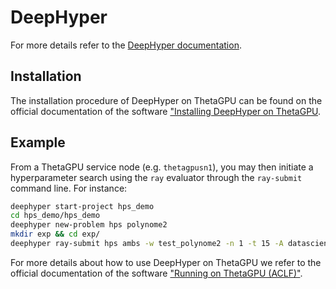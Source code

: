 # DeepHyper

For more details refer to the [DeepHyper documentation](https://deephyper.readthedocs.io/en/latest/index.html).

## Installation

The installation procedure of DeepHyper on ThetaGPU can be found on the official documentation of the software ["Installing DeepHyper on ThetaGPU](https://deephyper.readthedocs.io/en/latest/install/thetagpu.html).

## Example

From a ThetaGPU service node (e.g. `thetagpusn1`), you may then initiate a hyperparameter search using the `ray` evaluator through the `ray-submit` command line.  For instance:

```bash
deephyper start-project hps_demo
cd hps_demo/hps_demo
deephyper new-problem hps polynome2
mkdir exp && cd exp/
deephyper ray-submit hps ambs -w test_polynome2 -n 1 -t 15 -A datascience -q full-node -as ../SetUpEnv.sh -p hps_demo.polynome2.problem.Problem -r hps_demo.polynome2.model_run.run --max-evals 10 --num-cpus-per-task 1 --num-gpus-per-task 1 --n-jobs 16
```

For more details about how to use DeepHyper on ThetaGPU we refer to the official documentation of the software ["Running on ThetaGPU (ACLF)"](https://deephyper.readthedocs.io/en/latest/index.html).

